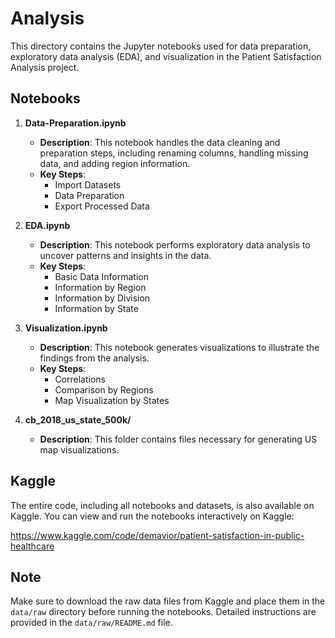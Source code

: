 # Analysis

This directory contains the Jupyter notebooks used for data preparation, exploratory data analysis (EDA), and visualization in the Patient Satisfaction Analysis project.

## Notebooks

1. **Data-Preparation.ipynb**
   - **Description**: This notebook handles the data cleaning and preparation steps, including renaming columns, handling missing data, and adding region information.
   - **Key Steps**:
     - Import Datasets
     - Data Preparation
     - Export Processed Data

2. **EDA.ipynb**
   - **Description**: This notebook performs exploratory data analysis to uncover patterns and insights in the data.
   - **Key Steps**:
     - Basic Data Information
     - Information by Region
     - Information by Division
     - Information by State

3. **Visualization.ipynb**
   - **Description**: This notebook generates visualizations to illustrate the findings from the analysis.
   - **Key Steps**:
     - Correlations
     - Comparison by Regions
     - Map Visualization by States

4. **cb_2018_us_state_500k/**
   - **Description**: This folder contains files necessary for generating US map visualizations.

## Kaggle

The entire code, including all notebooks and datasets, is also available on Kaggle. You can view and run the notebooks interactively on Kaggle:

https://www.kaggle.com/code/demavior/patient-satisfaction-in-public-healthcare

## Note

Make sure to download the raw data files from Kaggle and place them in the `data/raw` directory before running the notebooks. Detailed instructions are provided in the `data/raw/README.md` file.
